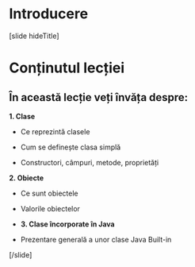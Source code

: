 # Introducere

[slide hideTitle]

# Conținutul lecției


## În această lecție veți învăța despre:

**1. Clase**

- Ce reprezintă clasele

- Cum se definește clasa simplă

- Constructori, câmpuri, metode, proprietăți

**2. Obiecte**

- Ce sunt obiectele

- Valorile obiectelor

- **3. Clase încorporate în Java**

- Prezentare generală a unor clase Java Built-in

[/slide]
